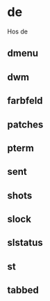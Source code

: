 # de
Hos de

## dmenu


## dwm


## farbfeld


## patches


## pterm


## sent


## shots


## slock


## slstatus


## st


## tabbed

